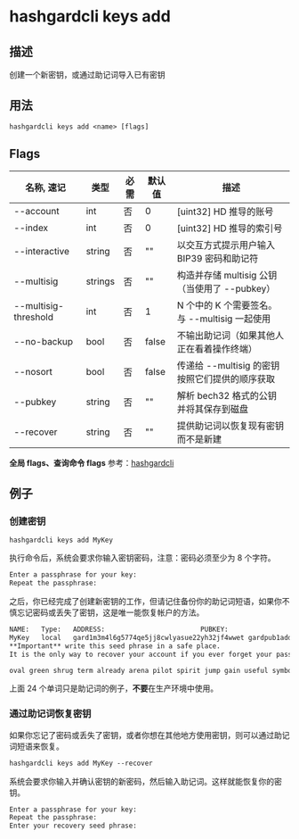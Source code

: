 # hashgardcli keys add

## 描述

创建一个新密钥，或通过助记词导入已有密钥

## 用法

```shell
hashgardcli keys add <name> [flags]
```

## Flags

| 名称, 速记       | 类型   | 必需 | 默认值 | 描述                                                              |
| --------------- | --------- | -------------------------- | ----------------------- | -------------------------- |
| --account       | int | 否 | 0 | [uint32] HD 推导的账号                                              |
| --index         | int | 否 | 0 | [uint32] HD 推导的索引号                                            |
| --interactive | string | 否 | "" | 以交互方式提示用户输入 BIP39 密码和助记符 |
| --multisig | strings | 否 | "" | 构造并存储 multisig 公钥（当使用了 --pubkey） |
| --multisig-threshold | int | 否 | 1 | N 个中的 K 个需要签名。与 --multisig 一起使用 |
| --no-backup     | bool | 否 | false | 不输出助记词（如果其他人正在看着操作终端）                              |
| --nosort | bool | 否 | false | 传递给 --multisig 的密钥按照它们提供的顺序获取 |
| --pubkey | string | 否 | "" | 解析 bech32 格式的公钥并将其保存到磁盘 |
| --recover       | string | 否 | "" | 提供助记词以恢复现有密钥而不是新建                                     |

 **全局 flags、查询命令 flags** 参考：[hashgardcli](../README.md)

## 例子

### 创建密钥

```shell
hashgardcli keys add MyKey
```

执行命令后，系统会要求你输入密钥密码，注意：密码必须至少为 8 个字符。

```txt
Enter a passphrase for your key:
Repeat the passphrase:
```

之后，你已经完成了创建新密钥的工作，但请记住备份你的助记词短语，如果你不慎忘记密码或丢失了密钥，这是唯一能恢复帐户的方法。

```txt
NAME:	Type:	ADDRESS:						PUBKEY:
MyKey	local	gard1m3m4l6g5774qe5jj8cwlyasue22yh32jf4wwet	gardpub1addwnpepqvu549hgyhnxlveqmtdn2xywygxpgzcsqefxur47zkz4e0e9x67hvjr6r6p
**Important** write this seed phrase in a safe place.
It is the only way to recover your account if you ever forget your password.

oval green shrug term already arena pilot spirit jump gain useful symbol hover grid item concert kiss zero bleak farm capable peanut snack basket
```

上面 24 个单词只是助记词的例子，**不要**在生产环境中使用。

### 通过助记词恢复密钥

如果你忘记了密码或丢失了密钥，或者你想在其他地方使用密钥，则可以通过助记词短语来恢复。

```txt
hashgardcli keys add MyKey --recover
```

系统会要求你输入并确认密钥的新密码，然后输入助记词。这样就能恢复你的密钥。

```txt
Enter a passphrase for your key:
Repeat the passphrase:
Enter your recovery seed phrase:
```
